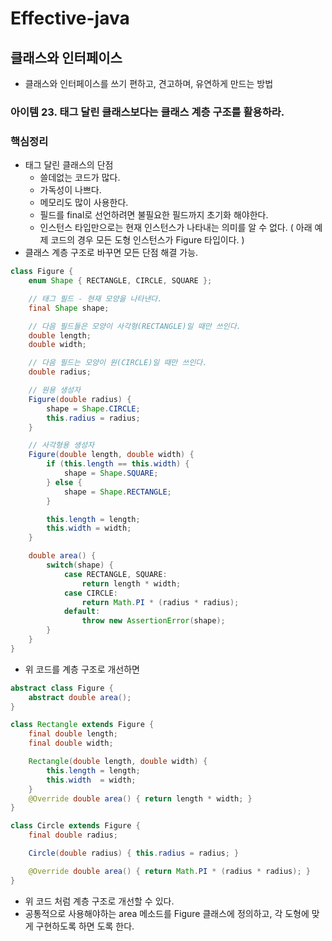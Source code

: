 # Effective-java
## 클래스와 인터페이스
* 클래스와 인터페이스를 쓰기 편하고, 견고하며, 유연하게 만드는 방법

### 아이템 23. 태그 달린 클래스보다는 클래스 계층 구조를 활용하라.

### 핵심정리
* 태그 달린 클래스의 단점
  * 쓸데없는 코드가 많다.
  * 가독성이 나쁘다.
  * 메모리도 많이 사용한다.
  * 필드를 final로 선언하려면 불필요한 필드까지 초기화 해야한다.
  * 인스턴스 타입만으로는 현재 인스턴스가 나타내는 의미를 알 수 없다. ( 아래 예제 코드의 경우 모든 도형 인스턴스가 Figure 타입이다. )
* 클래스 계층 구조로 바꾸면 모든 단점 해결 가능.

```java
class Figure {
    enum Shape { RECTANGLE, CIRCLE, SQUARE };

    // 태그 필드 - 현재 모양을 나타낸다.
    final Shape shape;

    // 다음 필드들은 모양이 사각형(RECTANGLE)일 때만 쓰인다.
    double length;
    double width;

    // 다음 필드는 모양이 원(CIRCLE)일 때만 쓰인다.
    double radius;

    // 원용 생성자
    Figure(double radius) {
        shape = Shape.CIRCLE;
        this.radius = radius;
    }

    // 사각형용 생성자
    Figure(double length, double width) {
        if (this.length == this.width) {
            shape = Shape.SQUARE;
        } else {
            shape = Shape.RECTANGLE;
        }

        this.length = length;
        this.width = width;
    }

    double area() {
        switch(shape) {
            case RECTANGLE, SQUARE:
                return length * width;
            case CIRCLE:
                return Math.PI * (radius * radius);
            default:
                throw new AssertionError(shape);
        }
    }
}
```

* 위 코드를 계층 구조로 개선하면
```java
abstract class Figure {
    abstract double area();
}
```
```java
class Rectangle extends Figure {
    final double length;
    final double width;

    Rectangle(double length, double width) {
        this.length = length;
        this.width  = width;
    }
    @Override double area() { return length * width; }
}

```

```java
class Circle extends Figure {
    final double radius;

    Circle(double radius) { this.radius = radius; }

    @Override double area() { return Math.PI * (radius * radius); }
}

```
* 위 코드 처럼 계층 구조로 개선할 수 있다.
* 공통적으로 사용해야하는 area 메소드를 Figure 클래스에 정의하고, 각 도형에 맞게 구현하도록 하면 도록 한다.
